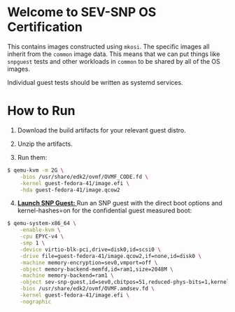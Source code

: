 # Welcome to SEV-SNP OS Certification

This contains images constructed using `mkosi`. The specific images all
inherit from the `common` image data. This means that we can put things
like `snpguest` tests and other workloads in `common` to be shared by
all of the OS images.

Individual guest tests should be written as systemd services.

# How to Run

1. Download the build artifacts for your relevant guest distro.

2. Unzip the artifacts.

3. Run them:

```sh
$ qemu-kvm -m 2G \
    -bios /usr/share/edk2/ovmf/OVMF_CODE.fd \
    -kernel guest-fedora-41/image.efi \
    -hda guest-fedora-41/image.qcow2
```

4. <ins>**Launch SNP Guest:** </ins>   Run an SNP guest with the direct boot options and kernel-hashes=on for the confidential guest measured boot:

```sh
$ qemu-system-x86_64 \
    -enable-kvm \
    -cpu EPYC-v4 \
    -smp 1 \
    -device virtio-blk-pci,drive=disk0,id=scsi0 \
    -drive file=guest-fedora-41/image.qcow2,if=none,id=disk0 \
    -machine memory-encryption=sev0,vmport=off \
    -object memory-backend-memfd,id=ram1,size=2048M \
    -machine memory-backend=ram1 \
    -object sev-snp-guest,id=sev0,cbitpos=51,reduced-phys-bits=1,kernel-hashes=on \
    -bios /usr/share/edk2/ovmf/OVMF.amdsev.fd \
    -kernel guest-fedora-41/image.efi \
    -nographic
```
